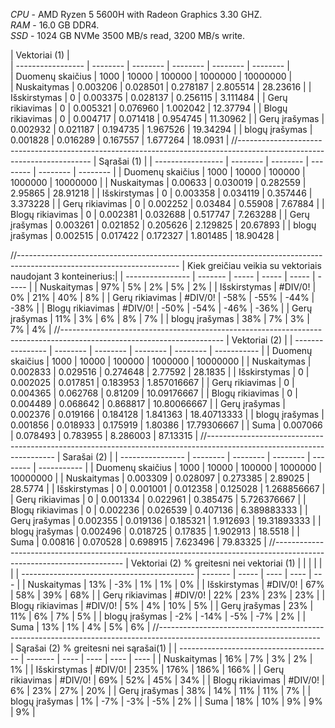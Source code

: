 *CPU* - AMD Ryzen 5 5600H with Radeon Graphics 3.30 GHZ.  
*RAM* - 16.0 GB DDR4.  
*SSD* - 1024 GB NVMe 3500 MB/s read, 3200 MB/s write.  

| Vektoriai (1)     |  
| ----------------- | -------- | -------- | -------- | -------- | -------- |  
| Duomenų skaičius  | 1000     | 10000    | 100000   | 1000000  | 10000000 |  
| Nuskaitymas       | 0.003206 | 0.028501 | 0.278187 | 2.805514 | 28.23616 |
| Išskirstymas      | 0        | 0.003375 | 0.028137 | 0.256115 | 3.111484 |
| Gerų rikiavimas   | 0        | 0.005321 | 0.076960 | 1.002042 | 12.37794 |
| Blogų rikiavimas  | 0        | 0.004717 | 0.071418 | 0.954745 | 11.30962 |
| Gerų įrašymas     | 0.002932 | 0.021187 | 0.194735 | 1.967526 | 19.34294 |
| blogų įrašymas    | 0.001828 | 0.016289 | 0.167557 | 1.677264 | 18.0931  |
//-----------------------------------------------------------------------------------------------------------------------
| Sąrašai (1)       |
| ----------------- | -------- | -------- | -------- | -------- | -------- |
| Duomenų skaičius  | 1000     | 10000    | 100000   | 1000000  | 10000000 |
| Nuskaitymas       | 0.00633  | 0.030019 | 0.282559 | 2.95865  | 28.91218 |
| Išskirstymas      | 0        | 0.003358 | 0.034119 | 0.357446 | 3.373228 |
| Gerų rikiavimas   | 0        | 0.002252 | 0.03484  | 0.55908  | 7.67884  |
| Blogų rikiavimas  | 0        | 0.002381 | 0.032688 | 0.517747 | 7.263288 |
| Gerų įrašymas     | 0.003261 | 0.021852 | 0.205626 | 2.129825 | 20.67893 |
| blogų įrašymas    | 0.002515 | 0.017422 | 0.172327 | 1.801485 | 18.90428 |

//----------------------------------------------------------------------------------------------------------------------
|  Kiek greičiau veikia su vektoriais naudojant 3 konteinerius:|
| ---------------- | ------- | ----- | ----- | ----- | ----- |
| Nuskaitymas      | 97%     | 5%    | 2%    | 5%    | 2%    |
| Išskirstymas     | #DIV/0! | 0%    | 21%   | 40%   | 8%    |
| Gerų rikiavimas  | #DIV/0! | -58%  | -55%  | -44%  | -38%  |
| Blogų rikiavimas | #DIV/0! | -50%  | -54%  | -46%  | -36%  |
| Gerų įrašymas    | 11%     | 3%    | 6%    | 8%    | 7%    |
| blogų įrašymas   | 38%     | 7%    | 3%    | 7%    | 4%    |
//----------------------------------------------------------------------------------------------------------------------
| Vektoriai (2)    |
| ---------------- | -------- | -------- | -------- | -------- | ----------- |
| Duomenų skaičius | 1000     | 10000    | 100000   | 1000000  | 10000000    |
| Nuskaitymas      | 0.002833 | 0.029516 | 0.274648 | 2.77592  | 28.1835     |
| Išskirstymas     | 0        | 0.002025 | 0.017851 | 0.183953 | 1.857016667 |
| Gerų rikiavimas  | 0        | 0.004365 | 0.062768 | 0.81209  | 10.09176667 |
| Blogų rikiavimas | 0        | 0.004489 | 0.068642 | 0.868817 | 10.80066667 |
| Gerų įrašymas    | 0.002376 | 0.019166 | 0.184128 | 1.841363 | 18.40713333 |
| blogų įrašymas   | 0.001856 | 0.018933 | 0.175919 | 1.80386  | 17.79306667 |
| Suma             | 0.007066 | 0.078493 | 0.783955 | 8.286003 | 87.13315    |
//----------------------------------------------------------------------------------------------------------------------
|  Sarašai (2)     |
| ---------------- | -------- | -------- | -------- | -------- | ----------- |
| Duomenų skaičius | 1000     | 10000    | 100000   | 1000000  | 10000000    |
| Nuskaitymas      | 0.003309 | 0.028097 | 0.273385 | 2.89025  | 28.5774     |
| Išskirstymas     | 0        | 0.001001 | 0.012358 | 0.125028 | 1.268856667 |
| Gerų rikiavimas  | 0        | 0.001334 | 0.022961 | 0.385475 | 5.726376667 |
| Blogų rikiavimas | 0        | 0.002236 | 0.026539 | 0.407136 | 6.389883333 |
| Gerų įrašymas    | 0.002355 | 0.019136 | 0.185321 | 1.912693 | 19.31893333 |
| blogų įrašymas   | 0.002496 | 0.018725 | 0.17835  | 1.902913 | 18.5518     |
| Suma             | 0.00816  | 0.070528 | 0.698915 | 7.623496 | 79.83325    |
//----------------------------------------------------------------------------------------------------------------------
| Vektoriai (2) % greitesni nei vektoriai (1) |         |       |      |      |     |
| ------------------------------------------- | ------- | ----- | ---- | ---- | --- |
| Nuskaitymas                                 | 13%     | -3%   | 1%   | 1%   | 0%  |
| Išskirstymas                                | #DIV/0! | 67%   | 58%  | 39%  | 68% |
| Gerų rikiavimas                             | #DIV/0! | 22%   | 23%  | 23%  | 23% |
| Blogų rikiavimas                            | #DIV/0! | 5%    | 4%   | 10%  | 5%  |
| Gerų įrašymas                               | 23%     | 11%   | 6%   | 7%   | 5%  |
| blogų įrašymas                              | -2%     | -14%  | -5%  | -7%  | 2%  |
| Suma                                        | 13%     | 1%    | 4%   | 5%   | 6%  |
//----------------------------------------------------------------------------------------------------------------------
| Sąrašai (2) % greitesni nei sąrašai(1) |
| -------------------------------------- | ------- | ---- | ---- | ---- | ---- |
| Nuskaitymas                            | 16%     | 7%   | 3%   | 2%   | 1%   |
| Išskirstymas                           | #DIV/0! | 235% | 176% | 186% | 166% |
| Gerų rikiavimas                        | #DIV/0! | 69%  | 52%  | 45%  | 34%  |
| Blogų rikiavimas                       | #DIV/0! | 6%   | 23%  | 27%  | 20%  |
| Gerų įrašymas                          | 38%     | 14%  | 11%  | 11%  | 7%   |
| blogų įrašymas                         | 1%      |  -7% |  -3% |  -5% | 2%   |
| Suma                                   | 18%     | 10%  | 9%   | 9%   | 9%   |
